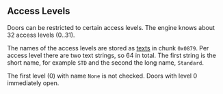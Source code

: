 ## Access Levels

Doors can be restricted to certain access levels. The engine knows about 32 access levels (0..31).

The names of the access levels are stored as [texts](../media/Texts.md) in chunk ```0x0879```. Per access level there
are two text strings, so 64 in total. The first string is the short name, for example ```STD``` and the second the long
name, ```Standard```.

The first level (0) with name ```None``` is not checked. Doors with level 0 immediately open.
